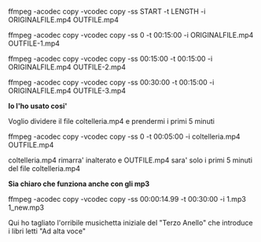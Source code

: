 ffmpeg -acodec copy -vcodec copy -ss START -t LENGTH -i ORIGINALFILE.mp4 OUTFILE.mp4

ffmpeg -acodec copy -vcodec copy -ss 0 -t 00:15:00 -i ORIGINALFILE.mp4 OUTFILE-1.mp4

ffmpeg -acodec copy -vcodec copy -ss 00:15:00 -t 00:15:00 -i ORIGINALFILE.mp4 OUTFILE-2.mp4

ffmpeg -acodec copy -vcodec copy -ss 00:30:00 -t 00:15:00 -i ORIGINALFILE.mp4 OUTFILE-3.mp4

**Io l'ho usato cosi'**

Voglio dividere il file coltelleria.mp4 e prendermi i primi 5 minuti

ffmpeg -acodec copy -vcodec copy -ss 0 -t 00:05:00 -i coltelleria.mp4 OUTFILE.mp4

coltelleria.mp4 rimarra' inalterato e OUTFILE.mp4 sara' solo i primi 5 minuti del file coltelleria.mp4

**Sia chiaro che funziona anche con gli mp3**

ffmpeg -acodec copy -vcodec copy -ss 00:00:14.99 -t 00:30:00 -i 1.mp3 1_new.mp3

Qui ho tagliato l'orribile musichetta iniziale del "Terzo Anello" che introduce i libri letti "Ad alta voce"
